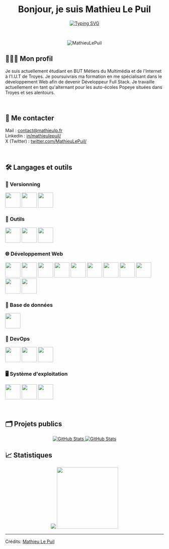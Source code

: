 <h1 align="center">Bonjour, je suis Mathieu Le Puil</h1>
<p align="center">
<a href="https://git.io/typing-svg"><img src="https://readme-typing-svg.demolab.com?font=Fira+Code&size=24&duration=4500&pause=1000&center=true&vCenter=true&width=1000&lines=%C3%89tudiant+en+B.U.T+MMI+%C3%A0+Troyes;Alternant+chez+les+auto-%C3%A9coles+Popeye;D%C3%A9veloppeur+web+Full+Stack;D%C3%A9veloppeur+Python+(Discord)" alt="Typing SVG" /></a>
</p>

<br>

<p align="center">
	<img src="https://komarev.com/ghpvc/?username=MathieuLePuil&label=Nombre%20de%20vues&color=0e75b6&style=plastic" alt="MathieuLePuil" />
</p>

## 👨🏼‍💼 Mon profil

Je suis actuellement étudiant en BUT Métiers du Multimédia et de l'Internet à l'I.U.T de Troyes. Je poursuivrais ma formation en me spécialisant dans le développement Web afin de devenir Développeur Full Stack. Je travaille actuellement en tant qu'alternant pour les auto-écoles Popeye situées dans Troyes et ses alentours.

<br>

## :speech_balloon: Me contacter

<p align="left">
	Mail : <a href="mailto:contact@mathieulp.fr" target="_blank">contact@mathieulp.fr</a> <br>
	Linkedin : <a href="https://www.linkedin.com/in/mathieulepuil/" target="_blank">in/mathieulepuil/</a> <br>
	X (Twitter) : <a href="https://twitter.com/MathieuLePuil" target="_blank">twitter.com/MathieuLePuil/</a>
</p>

<br>

## 🛠 Langages et outils

### 🧰 Versionning
<p>
	<img src="https://user-images.githubusercontent.com/25181517/192108372-f71d70ac-7ae6-4c0d-8395-51d8870c2ef0.png" witdh="48px" height="48px">
	<img src="https://user-images.githubusercontent.com/25181517/192108374-8da61ba1-99ec-41d7-80b8-fb2f7c0a4948.png" witdh="48px" height="48px">
	<img src="https://user-images.githubusercontent.com/25181517/192108376-c675d39b-90f6-4073-bde6-5a9291644657.png" witdh="48px" height="48px">
</p>

### 🔨 Outils
<p>
	<img src="https://user-images.githubusercontent.com/25181517/186711571-ad08f891-085a-4dad-b4d9-95310b3c8ad9.png" witdh="48px" height="48px">
	<img src="https://user-images.githubusercontent.com/25181517/192108891-d86b6220-e232-423a-bf5f-90903e6887c3.png" witdh="48px" height="48px">
	<img src="https://user-images.githubusercontent.com/25181517/190887576-6653f877-8439-4521-82f3-403086ead892.png" witdh="48px" height="48px">
</p>

### 🌐 Développement Web
<p>
	<img src="https://user-images.githubusercontent.com/25181517/192158954-f88b5814-d510-4564-b285-dff7d6400dad.png" witdh="48px" height="48px">
	<img src="https://user-images.githubusercontent.com/25181517/183898674-75a4a1b1-f960-4ea9-abcb-637170a00a75.png" witdh="48px" height="48px">
	<img src="https://user-images.githubusercontent.com/25181517/192158956-48192682-23d5-4bfc-9dfb-6511ade346bc.png" witdh="48px" height="48px">
	<img src="https://user-images.githubusercontent.com/25181517/183898054-b3d693d4-dafb-4808-a509-bab54cf5de34.png" witdh="48px" height="48px">
	<img src="https://user-images.githubusercontent.com/25181517/192158957-b1256181-356c-46a3-beb9-487af08a6266.png" witdh="48px" height="48px">
	<img src="https://user-images.githubusercontent.com/25181517/117447155-6a868a00-af3d-11eb-9cfe-245df15c9f3f.png" witdh="48px" height="48px">
	<img src="https://user-images.githubusercontent.com/25181517/117448124-a2da9800-af3e-11eb-85d2-bd1b69b65603.png" witdh="48px" height="48px">
	<img src="https://user-images.githubusercontent.com/25181517/121401671-49102800-c959-11eb-9f6f-74d49a5e1774.png" witdh="48px" height="48px">
	<img src="https://user-images.githubusercontent.com/25181517/183049794-a3dfaddd-22ee-4ffe-b0b4-549ccd4879f9.png" witdh="48px" height="48px">
	<img src="https://user-images.githubusercontent.com/25181517/183423507-c056a6f9-1ba8-4312-a350-19bcbc5a8697.png" witdh="48px" height="48px">
	<img src="https://user-images.githubusercontent.com/25181517/183570228-6a040b9f-3ddf-47a2-a201-743121dac664.png" witdh="48px" height="48px">
</p>

### 💾 Base de données
<p>
	<img src="https://user-images.githubusercontent.com/25181517/183896128-ec99105a-ec1a-4d85-b08b-1aa1620b2046.png" witdh="48px" height="48px">
</p>

### 🤿 DevOps
<p>
	<img src="https://user-images.githubusercontent.com/25181517/192158606-7c2ef6bd-6e04-47cf-b5bc-da2797cb5bda.png" witdh="48px" height="48px">
	<img src="https://user-images.githubusercontent.com/25181517/117207330-263ba280-adf4-11eb-9b97-0ac5b40bc3be.png" witdh="48px" height="48px">
	<img src="https://user-images.githubusercontent.com/25181517/183345125-9a7cd2e6-6ad6-436f-8490-44c903bef84c.png" witdh="48px" height="48px">
</p>

### 🖥️ Système d'exploitation
<p>
	<img src="https://user-images.githubusercontent.com/25181517/186884150-05e9ff6d-340e-4802-9533-2c3f02363ee3.png" witdh="48px" height="48px">
	<img src="https://user-images.githubusercontent.com/25181517/186884152-ae609cca-8cf1-4175-8d60-1ce1fa078ca2.png" witdh="48px" height="48px">
	<img src="https://user-images.githubusercontent.com/25181517/186884153-99edc188-e4aa-4c84-91b0-e2df260ebc33.png" witdh="48px" height="48px">
</p>

<br/>


## 🗂 Projets publics

	
<div>
  <p align="center">
    	<a href="https://github.com/MathieuLePuil/PortfolioMMI">
      		<img src="https://github-readme-stats.vercel.app/api/pin/?username=MathieuLePuil&repo=PortfolioMMI&theme=dracula" alt="GitHub Stats" />
    	</a>
	  <a href="https://github.com/MathieuLePuil/discord.py">
      		<img src="https://github-readme-stats.vercel.app/api/pin/?username=MathieuLePuil&repo=discord.py&theme=dracula" alt="GitHub Stats" />
    	</a>
	
  </p>
</div>

## 📈 Statistiques

<div align="center">
	<img src="https://github-readme-stats.vercel.app/api?username=MathieuLePuil&show_icons=true" width>
	<img src="https://github-readme-stats.vercel.app/api/top-langs/?username=MathieuLePuil&layout=compact" height="195px">
</div>

---

Crédits: [Mathieu Le Puil](https://github.com/MathieuLePuil)
